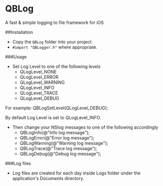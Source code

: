 QBLog
===============

A fast &amp; simple logging to file framework for iOS

##Installation

- Copy the `QBLog` folder into your project.
- `#import "QBLogger.h"` where appropriate. 

###Usage

* Set Log Level to one of the following levels
  * QLogLevel_NONE
  * QLogLevel_ERROR
  * QLogLevel_WARNING
  * QLogLevel_INFO
  * QLogLevel_TRACE
  * QLogLevel_DEBUG
 
For example:
  QBLogSetLevel(QLogLevel_DEBUG);
  
By default Log Level is set to QLogLevel_INFO.

* Then change your NSlog messages to one of the following accordingly
  * QBLogInfo(@"Info log message");
  * QBLogError(@"Error log message");
  * QBLogWarning(@"Warning log message");
  * QBLogTrace(@"Trace log message");
  * QBLogDebug(@"Debug log message");
  

###Log files

* Log files are created for each day inside Logs folder under the application's Documents directory.


